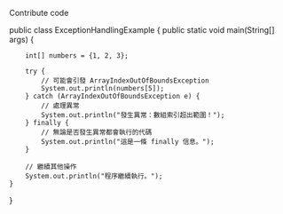 Contribute code

public class ExceptionHandlingExample {
    public static void main(String[] args) {

    
        int[] numbers = {1, 2, 3};

        try {
            // 可能會引發 ArrayIndexOutOfBoundsException
            System.out.println(numbers[5]); 
        } catch (ArrayIndexOutOfBoundsException e) {
            // 處理異常
            System.out.println("發生異常：數組索引超出範圍！");
        } finally {
            // 無論是否發生異常都會執行的代碼
            System.out.println("這是一條 finally 信息。");
        }

        // 繼續其他操作
        System.out.println("程序繼續執行。");
    }
}
